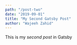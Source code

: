 ```yaml
---
path: "/post-two"
date: "2019-09-01"
title: "My Second Gatsby Post"
author: "Wajeeh Zahid"
---
```


This is my *second post* in Gatsby